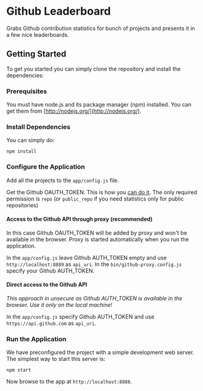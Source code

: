 # Github Leaderboard

Grabs Github contribution statistics for bunch of projects and presents it in a few nice leaderboards.

## Getting Started

To get you started you can simply clone the repository and install the dependencies:

### Prerequisites

You must have node.js and its package manager (npm) installed.
You can get them from [http://nodejs.org/](http://nodejs.org/).

### Install Dependencies

You can simply do:

```
npm install
```
### Configure the Application

Add all the projects to the `app/config.js` file.

Get the Github OAUTH_TOKEN. This is how you [can do it](https://help.github.com/articles/creating-an-access-token-for-command-line-use/).
The only required permission is `repo` (or `public_repo` if you need statistics only for public repositories)

#### Access to the Github API through proxy (recommended)

In this case Github OAUTH_TOKEN will be added by proxy and won't be available in the browser.
Proxy is started automatically when you run the application.

In the `app/config.js` leave Github AUTH_TOKEN empty and use `http://localhost:8889` as `api_uri`.
In the `bin/github-proxy.config.js` specify your Github AUTH_TOKEN.

#### Direct access to the Github API

*This approach in unsecure as Github AUTH_TOKEN is available in the browser. Use it only on the local machine!*

In the `app/config.js` specify Github AUTH_TOKEN and use `https://api.github.com` as `api_uri`.

### Run the Application

We have preconfigured the project with a simple development web server.
The simplest way to start this server is:

```
npm start
```

Now browse to the app at `http://localhost:8888`.
